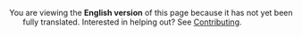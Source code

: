 ---
---

<i class="fa-solid fa-circle-info" style="margin-left: -1.5rem"></i> You are
viewing the **English version** of this page because it has not yet been fully
translated. Interested in helping out? See [Contributing](/docs/contributing/).
